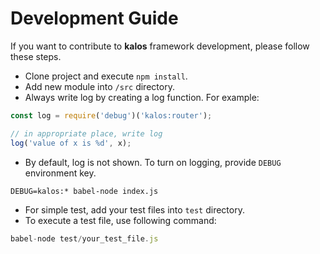 # Development Guide

If you want to contribute to **kalos** framework development, please follow these steps.

- Clone project and execute `npm install`.
- Add new module into `/src` directory.
- Always write log by creating a log function. For example:

```js
const log = require('debug')('kalos:router');

// in appropriate place, write log
log('value of x is %d', x);
```

- By default, log is not shown. To turn on logging, provide `DEBUG` environment key.

```
DEBUG=kalos:* babel-node index.js
```

- For simple test, add your test files into `test` directory.
- To execute a test file, use following command:

```js
babel-node test/your_test_file.js
```
